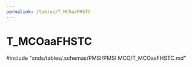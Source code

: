 ```yaml
---
permalink: /tables/T_MCOaaFHSTC
---
```

# T\_MCOaaFHSTC
<!-- SPDX-License-Identifier: MPL-2.0 -->

<!-- ATTENTION : Ne pas supprimer ou modifier la ligne ci-dessous -->
#include "snds/tables/.schemas/PMSI/PMSI MCO/T_MCOaaFHSTC.md"
<!-- ATTENTION : Ne pas supprimer ou modifier la ligne ci-dessus -->
